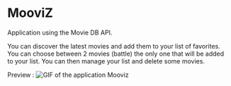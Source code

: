 # MooviZ

Application using the Movie DB API.

You can discover the latest movies and add them to your list of favorites. You can choose between 2 movies (battle) the only one that will be added to your list. You can then manage your list and delete some movies.

Preview :
![GIF of the application Mooviz](https://vianneyguesdon.github.io/GIF/MooviZ.gif)
